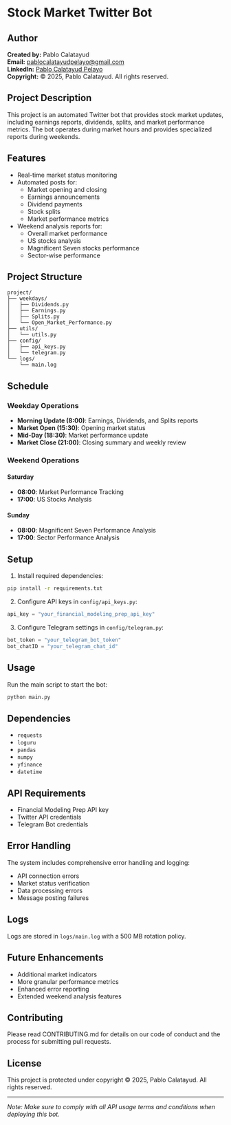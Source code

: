 # Stock Market Twitter Bot

## Author
**Created by:** Pablo Calatayud  
**Email:** pablocalatayudpelayo@gmail.com  
**LinkedIn:** [Pablo Calatayud Pelayo](https://www.linkedin.com/in/pablo-calatayud-pelayo/)  
**Copyright:** © 2025, Pablo Calatayud. All rights reserved.

## Project Description
This project is an automated Twitter bot that provides stock market updates, including earnings reports, dividends, splits, and market performance metrics. The bot operates during market hours and provides specialized reports during weekends.

## Features
- Real-time market status monitoring
- Automated posts for:
  - Market opening and closing
  - Earnings announcements
  - Dividend payments
  - Stock splits
  - Market performance metrics
- Weekend analysis reports for:
  - Overall market performance
  - US stocks analysis
  - Magnificent Seven stocks performance
  - Sector-wise performance

## Project Structure
```
project/
├── weekdays/
│   ├── Dividends.py
│   ├── Earnings.py
│   ├── Splits.py
│   └── Open_Market_Performance.py
├── utils/
│   └── utils.py
├── config/
│   ├── api_keys.py
│   └── telegram.py
└── logs/
    └── main.log
```

## Schedule
### Weekday Operations
- **Morning Update (8:00)**: Earnings, Dividends, and Splits reports
- **Market Open (15:30)**: Opening market status
- **Mid-Day (18:30)**: Market performance update
- **Market Close (21:00)**: Closing summary and weekly review

### Weekend Operations
#### Saturday
- **08:00**: Market Performance Tracking
- **17:00**: US Stocks Analysis

#### Sunday
- **08:00**: Magnificent Seven Performance Analysis
- **17:00**: Sector Performance Analysis

## Setup
1. Install required dependencies:
```bash
pip install -r requirements.txt
```

2. Configure API keys in `config/api_keys.py`:
```python
api_key = "your_financial_modeling_prep_api_key"
```

3. Configure Telegram settings in `config/telegram.py`:
```python
bot_token = "your_telegram_bot_token"
bot_chatID = "your_telegram_chat_id"
```

## Usage
Run the main script to start the bot:
```bash
python main.py
```

## Dependencies
- `requests`
- `loguru`
- `pandas`
- `numpy`
- `yfinance`
- `datetime`

## API Requirements
- Financial Modeling Prep API key
- Twitter API credentials
- Telegram Bot credentials

## Error Handling
The system includes comprehensive error handling and logging:
- API connection errors
- Market status verification
- Data processing errors
- Message posting failures

## Logs
Logs are stored in `logs/main.log` with a 500 MB rotation policy.

## Future Enhancements
- Additional market indicators
- More granular performance metrics
- Enhanced error reporting
- Extended weekend analysis features

## Contributing
Please read CONTRIBUTING.md for details on our code of conduct and the process for submitting pull requests.

## License
This project is protected under copyright © 2025, Pablo Calatayud. All rights reserved.

---
*Note: Make sure to comply with all API usage terms and conditions when deploying this bot.*
